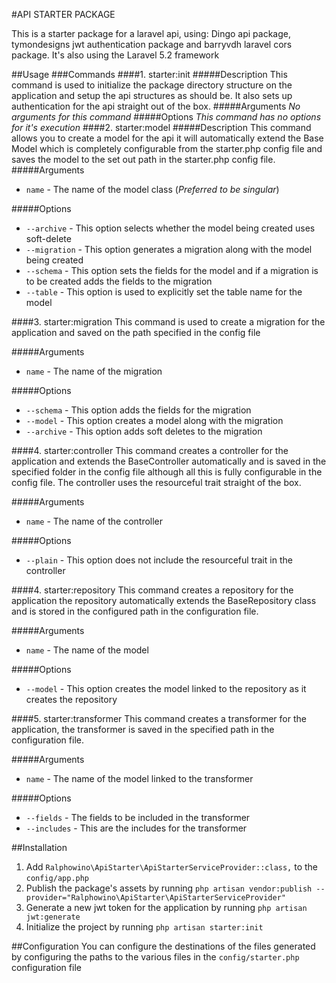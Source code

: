 #API STARTER PACKAGE

This is a starter package for a laravel api, using: Dingo api package, tymondesigns jwt authentication package and barryvdh laravel cors package. It's also using the Laravel 5.2 framework

##Usage
###Commands
####1. starter:init
#####Description
This command is used to initialize the package directory structure on the application and setup the api structures as should 
be. It also sets up authentication for the api straight out of the box.
#####Arguments
*No arguments for this command*
#####Options
*This command has no options for it's execution*
####2. starter:model
#####Description
This command allows you to create a model for the api it will automatically extend the Base Model which is completely
configurable from the starter.php config file and saves the model to the set out path in the starter.php config file.
#####Arguments
* `name` - The name of the model class (*Preferred to be singular*)

#####Options
* `--archive` - This option selects whether the model being created uses soft-delete
* `--migration` - This option generates a migration along with the model being created
* `--schema` - This option sets the fields for the model and if a migration is to be created adds the fields to the migration
* `--table` - This option is used to explicitly set the table name for the model

####3. starter:migration
This command is used to create a migration for the application and saved on the path specified in the config file

#####Arguments
* `name` -  The name of the migration

#####Options
* `--schema`  - This option adds the fields for the migration
* `--model`   - This option creates a model along with the migration
* `--archive` - This option adds soft deletes to the migration

####4. starter:controller
This command creates a controller for the application and extends the BaseController automatically and is saved in the specified
folder in the config file although all this is fully configurable in the config file. The controller uses the resourceful trait
straight of the box.

#####Arguments
* `name` - The name of the controller

#####Options
* `--plain` - This option does not include the resourceful trait in the controller

####4. starter:repository
This command creates a repository for the application the repository automatically extends the BaseRepository class and is stored
in the configured path in the configuration file.

#####Arguments
* `name` - The name of the model

#####Options
* `--model` - This option creates the model linked to the repository as it creates the repository

####5. starter:transformer
This command creates a transformer for the application, the transformer is saved in the specified path in the configuration file.

#####Arguments
* `name` - The name of the model linked to the transformer

#####Options
* `--fields` - The fields to be included in the transformer
* `--includes` - This are the includes for the transformer

##Installation
1. Add `Ralphowino\ApiStarter\ApiStarterServiceProvider::class,` to the `config/app.php`
2. Publish the package's assets by running `php artisan vendor:publish --provider="Ralphowino\ApiStarter\ApiStarterServiceProvider"`
3. Generate a new jwt token for the application by running `php artisan jwt:generate`
4. Initialize the project by running `php artisan starter:init`

##Configuration
You can configure the destinations of the files generated by configuring the paths to the various files in the `config/starter.php` configuration file